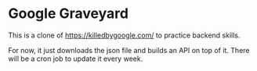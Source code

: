 # Google Graveyard

This is a clone of https://killedbygoogle.com/ to practice backend skills.

For now, it just downloads the json file and builds an API on top of it. There will be a cron job to update it every week.
